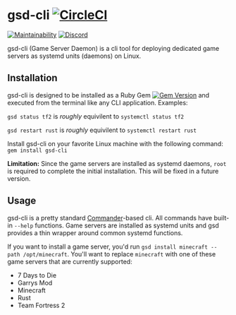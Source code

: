 # gsd-cli [![CircleCI](https://circleci.com/gh/Egeeio/gsd-cli.svg?style=svg)](https://circleci.com/gh/Egeeio/gsd-cli)

[![Maintainability](https://api.codeclimate.com/v1/badges/004676926e67e920ef77/maintainability)](https://codeclimate.com/github/Egeeio/gsd-cli/maintainability)
[![Discord](https://discordapp.com/api/guilds/183740337976508416/widget.png?style=shield)](https://discord.gg/EMbcgR8)

gsd-cli (Game Server Daemon) is a cli tool for deploying dedicated game servers as systemd units (daemons) on Linux.

## Installation

gsd-cli is designed to be installed as a Ruby Gem [![Gem Version](https://badge.fury.io/rb/gsd-cli.svg)](https://badge.fury.io/rb/gsd-cli) and executed from the terminal like any CLI application.  Examples:

`gsd status tf2` is _roughly_ equivilent to `systemctl status tf2`

`gsd restart rust` is _roughly_ equivilent to `systemctl restart rust`

Install gsd-cli on your favorite Linux machine with the following command: `gem install gsd-cli`

**Limitation:** Since the game servers are installed as systemd daemons, `root` is required to complete the initial installation. This will be fixed in a future version.

## Usage

gsd-cli is a pretty standard [Commander](https://github.com/commander-rb/commander)-based cli. All commands have built-in `--help` functions. Game servers are installed as systemd units and gsd provides a thin wrapper around common systemd functions.

If you want to install a game server, you'd run `gsd install minecraft --path /opt/minecraft`. You'll want to replace `minecraft` with one of these game servers that are currently supported:

* 7 Days to Die
* Garrys Mod
* Minecraft
* Rust
* Team Fortress 2
